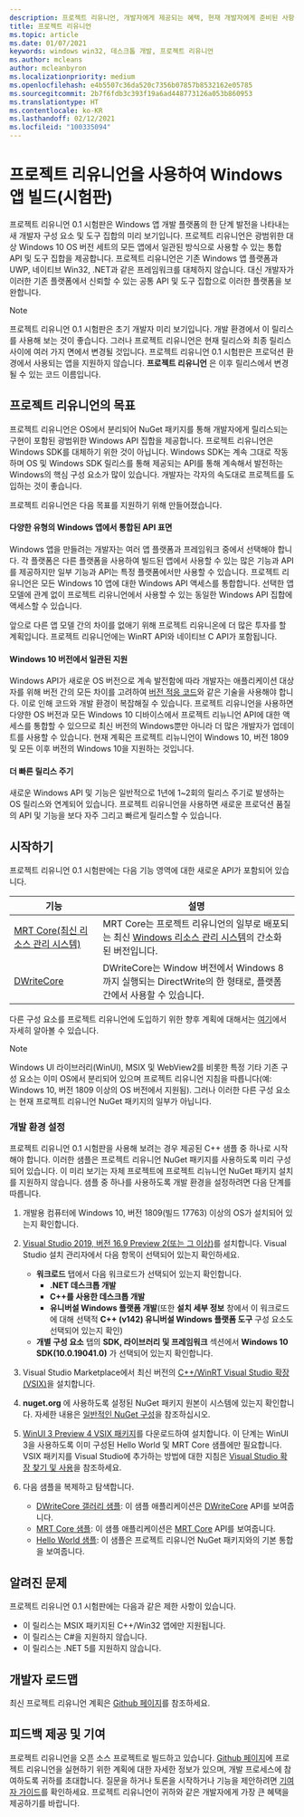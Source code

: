 ```yaml
---
description: 프로젝트 리유니언, 개발자에게 제공되는 혜택, 현재 개발자에게 준비된 사항 및 피드백 제공 방법에 대해 알아보세요.
title: 프로젝트 리유니언
ms.topic: article
ms.date: 01/07/2021
keywords: windows win32, 데스크톱 개발, 프로젝트 리유니언
ms.author: mcleans
author: mcleanbyron
ms.localizationpriority: medium
ms.openlocfilehash: e4b5507c36da520c7356b07857b8532162e05785
ms.sourcegitcommit: 2b7f6fdb3c393f19a6ad448773126a053b860953
ms.translationtype: HT
ms.contentlocale: ko-KR
ms.lasthandoff: 02/12/2021
ms.locfileid: "100335094"
---
```

# <a name="build-windows-apps-with-project-reunion-prerelease"></a>프로젝트 리유니언을 사용하여 Windows 앱 빌드(시험판)

프로젝트 리유니언 0.1 시험판은 Windows 앱 개발 플랫폼의 한 단계 발전을 나타내는 새 개발자 구성 요소 및 도구 집합의 미리 보기입니다. 프로젝트 리유니언은 광범위한 대상 Windows 10 OS 버전 세트의 모든 앱에서 일관된 방식으로 사용할 수 있는 통합 API 및 도구 집합을 제공합니다. 프로젝트 리유니언은 기존 Windows 앱 플랫폼과 UWP, 네이티브 Win32, .NET과 같은 프레임워크를 대체하지 않습니다. 대신 개발자가 이러한 기존 플랫폼에서 신뢰할 수 있는 공통 API 및 도구 집합으로 이러한 플랫폼을 보완합니다.

> [!NOTE]
> 프로젝트 리유니언 0.1 시험판은 초기 개발자 미리 보기입니다. 개발 환경에서 이 릴리스를 사용해 보는 것이 좋습니다. 그러나 프로젝트 리유니언은 현재 릴리스와 최종 릴리스 사이에 여러 가지 면에서 변경될 것입니다. 프로젝트 리유니언 0.1 시험판은 프로덕션 환경에서 사용되는 앱을 지원하지 않습니다. **프로젝트 리유니언** 은 이후 릴리스에서 변경될 수 있는 코드 이름입니다.

## <a name="goals-of-project-reunion"></a>프로젝트 리유니언의 목표

프로젝트 리유니언은 OS에서 분리되어 NuGet 패키지를 통해 개발자에게 릴리스되는 구현이 포함된 광범위한 Windows API 집합을 제공합니다. 프로젝트 리유니언은 Windows SDK를 대체하기 위한 것이 아닙니다. Windows SDK는 계속 그대로 작동하며 OS 및 Windows SDK 릴리스를 통해 제공되는 API를 통해 계속해서 발전하는 Windows의 핵심 구성 요소가 많이 있습니다. 개발자는 각자의 속도대로 프로젝트를 도입하는 것이 좋습니다.

프로젝트 리유니언은 다음 목표를 지원하기 위해 만들어졌습니다.

#### <a name="unified-api-surface-across-different-types-of-windows-apps"></a>다양한 유형의 Windows 앱에서 통합된 API 표면

Windows 앱을 만들려는 개발자는 여러 앱 플랫폼과 프레임워크 중에서 선택해야 합니다. 각 플랫폼은 다른 플랫폼을 사용하여 빌드된 앱에서 사용할 수 있는 많은 기능과 API를 제공하지만 일부 기능과 API는 특정 플랫폼에서만 사용할 수 있습니다. 프로젝트 리유니언은 모든 Windows 10 앱에 대한 Windows API 액세스를 통합합니다. 선택한 앱 모델에 관계 없이 프로젝트 리유니언에서 사용할 수 있는 동일한 Windows API 집합에 액세스할 수 있습니다.

앞으로 다른 앱 모델 간의 차이를 없애기 위해 프로젝트 리유니온에 더 많은 투자를 할 계획입니다. 프로젝트 리유니언에는 WinRT API와 네이티브 C API가 포함됩니다.

#### <a name="consistent-support-across-windows-10-versions"></a>Windows 10 버전에서 일관된 지원

Windows API가 새로운 OS 버전으로 계속 발전함에 따라 개발자는 애플리케이션 대상자를 위해 버전 간의 모든 차이를 고려하여 [버전 적응 코드](/windows/uwp/debug-test-perf/version-adaptive-code)와 같은 기술을 사용해야 합니다. 이로 인해 코드와 개발 환경이 복잡해질 수 있습니다. 프로젝트 리유니언을 사용하면 다양한 OS 버전과 모든 Windows 10 디바이스에서 프로젝트 리뉴니언 API에 대한 액세스를 통합할 수 있으므로 최신 버전의 Windows뿐만 아니라 더 많은 개발자가 업데이트를 사용할 수 있습니다. 현재 계획은 프로젝트 리뉴니언이 Windows 10, 버전 1809 및 모든 이후 버전의 Windows 10을 지원하는 것입니다.

#### <a name="faster-release-cadence"></a>더 빠른 릴리스 주기

새로운 Windows API 및 기능은 일반적으로 1년에 1~2회의 릴리스 주기로 발생하는 OS 릴리스와 연계되어 있습니다. 프로젝트 리유니언을 사용하면 새로운 프로덕션 품질의 API 및 기능을 보다 자주 그리고 빠르게 릴리스할 수 있습니다.

## <a name="get-started"></a>시작하기

프로젝트 리유니언 0.1 시험판에는 다음 기능 영역에 대한 새로운 API가 포함되어 있습니다.

| 기능 | 설명 |
|---------|-------------|
| [MRT Core(최신 리소스 관리 시스템)](mrtcore/mrtcore-overview.md) | MRT Core는 프로젝트 리유니언의 일부로 배포되는 최신 [Windows 리소스 관리 시스템](/windows/uwp/app-resources/resource-management-system)의 간소화된 버전입니다. |
| [DWriteCore](dwritecore.md) | DWriteCore는 Window 버전에서 Windows 8까지 실행되는 DirectWrite의 한 형태로, 플랫폼 간에서 사용할 수 있습니다. |

다른 구성 요소를 프로젝트 리유니언에 도입하기 위한 향후 계획에 대해서는 [여기](https://github.com/microsoft/ProjectReunion/blob/master/docs/README.md)에서 자세히 알아볼 수 있습니다.

> [!NOTE]
> Windows UI 라이브러리(WinUI), MSIX 및 WebView2를 비롯한 특정 기타 기존 구성 요소는 이미 OS에서 분리되어 있으며 프로젝트 리유니언 지침을 따릅니다(예: Windows 10, 버전 1809 이상의 OS 버전에서 지원됨). 그러나 이러한 다른 구성 요소는 현재 프로젝트 리유니언 NuGet 패키지의 일부가 아닙니다.  

### <a name="set-up-your-development-environment"></a>개발 환경 설정

프로젝트 리유니언 0.1 시험판을 사용해 보려는 경우 제공된 C++ 샘플 중 하나로 시작해야 합니다. 이러한 샘플은 프로젝트 리유니언 NuGet 패키지를 사용하도록 미리 구성되어 있습니다. 이 미리 보기는 자체 프로젝트에 프로젝트 리뉴니언 NuGet 패키지 설치를 지원하지 않습니다. 샘플 중 하나를 사용하도록 개발 환경을 설정하려면 다음 단계를 따릅니다.

1. 개발용 컴퓨터에 Windows 10, 버전 1809(빌드 17763) 이상의 OS가 설치되어 있는지 확인합니다.

2. [Visual Studio 2019, 버전 16.9 Preview 2(또는 그 이상)](https://visualstudio.microsoft.com/vs/preview/)를 설치합니다. Visual Studio 설치 관리자에서 다음 항목이 선택되어 있는지 확인하세요.
    - **워크로드** 탭에서 다음 워크로드가 선택되어 있는지 확인합니다.
        - **.NET 데스크톱 개발**
        - **C++를 사용한 데스크톱 개발**
        - **유니버설 Windows 플랫폼 개발**(또한 **설치 세부 정보** 창에서 이 워크로드에 대해 선택적 **C++ (v142) 유니버설 Windows 플랫폼 도구** 구성 요소도 선택되어 있는지 확인)
    - **개별 구성 요소** 탭의 **SDK, 라이브러리 및 프레임워크** 섹션에서 **Windows 10 SDK(10.0.19041.0)** 가 선택되어 있는지 확인합니다.

3. Visual Studio Marketplace에서 최신 버전의 [C++/WinRT Visual Studio 확장(VSIX)](https://marketplace.visualstudio.com/items?itemName=CppWinRTTeam.cppwinrt101804264)을 설치합니다.

4. **nuget.org** 에 사용하도록 설정된 NuGet 패키지 원본이 시스템에 있는지 확인합니다. 자세한 내용은 [일반적인 NuGet 구성](/nuget/consume-packages/configuring-nuget-behavior)을 참조하십시오.

5. [WinUI 3 Preview 4 VSIX 패키지](https://aka.ms/winui3/preview3-download)를 다운로드하여 설치합니다. 이 단계는 WinUI 3을 사용하도록 이미 구성된 Hello World 및 MRT Core 샘플에만 필요합니다. VSIX 패키지를 Visual Studio에 추가하는 방법에 대한 지침은 [Visual Studio 확장 찾기 및 사용](/visualstudio/ide/finding-and-using-visual-studio-extensions#install-without-using-the-manage-extensions-dialog-box)을 참조하세요.

6. 다음 샘플을 복제하고 탐색합니다.
    - [DWriteCore 갤러리 샘플](https://github.com/microsoft/Project-Reunion-Samples/tree/main/DWriteCore/DWriteCoreGallery): 이 샘플 애플리케이션은 [DWriteCore](dwritecore.md) API를 보여줍니다.
    - [MRT Core 샘플](https://github.com/microsoft/Project-Reunion-Samples/tree/main/MrtCore): 이 샘플 애플리케이션은 [MRT Core](mrtcore/mrtcore-overview.md) API를 보여줍니다.
    - [Hello World 샘플](https://github.com/microsoft/Project-Reunion-Samples/tree/main/HelloWorld/reunioncppdesktopsampleapp): 이 샘플은 프로젝트 리유니언 NuGet 패키지와의 기본 통합을 보여줍니다.

## <a name="known-issues"></a>알려진 문제

프로젝트 리유니언 0.1 시험판에는 다음과 같은 제한 사항이 있습니다.

 - 이 릴리스는 MSIX 패키지된 C++/Win32 앱에만 지원됩니다.
 - 이 릴리스는 C#을 지원하지 않습니다.
 - 이 릴리스는 .NET 5를 지원하지 않습니다.

## <a name="developer-roadmap"></a>개발자 로드맵

최신 프로젝트 리유니언 계획은 [Github 페이지](https://github.com/microsoft/ProjectReunion)를 참조하세요.

## <a name="give-feedback-and-contribute"></a>피드백 제공 및 기여

프로젝트 리유니언을 오픈 소스 프로젝트로 빌드하고 있습니다. [Github 페이지](https://github.com/microsoft/ProjectReunion)에 프로젝트 리유니언을 실현하기 위한 계획에 대한 자세한 정보가 있으며, 개발 프로세스에 참여하도록 귀하를 초대합니다. 질문을 하거나 토론을 시작하거나 기능을 제안하려면 [기여자 가이드](https://github.com/microsoft/ProjectReunion/blob/master/docs/contributor-guide.md)를 확인하세요. 프로젝트 리유니언이 귀하와 같은 개발자에게 가장 큰 혜택을 제공하기를 바랍니다.
